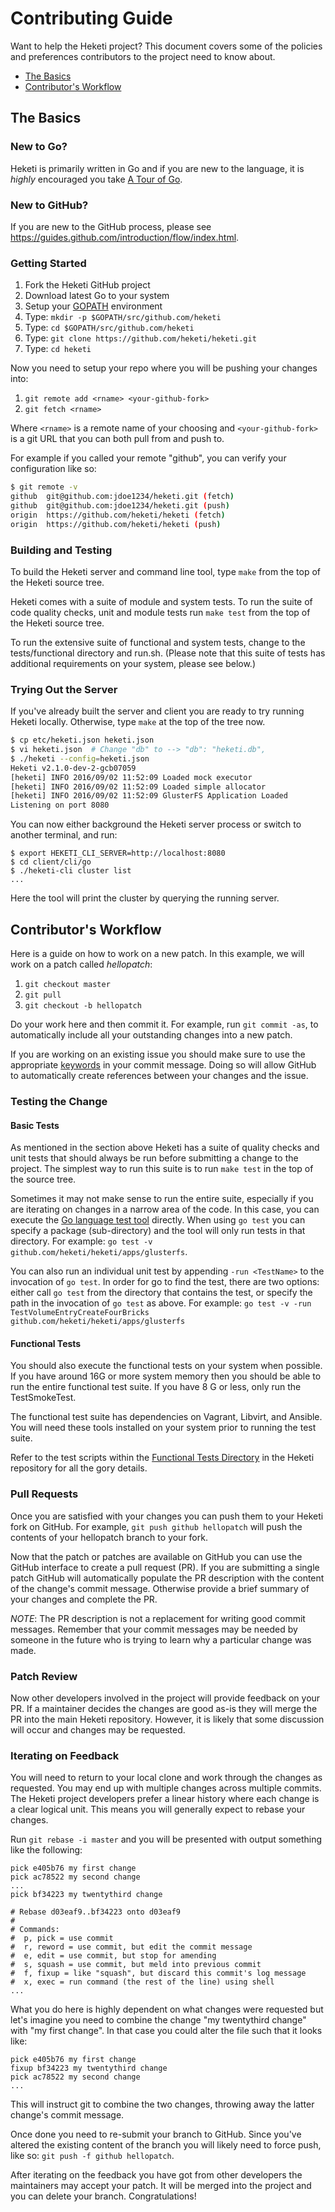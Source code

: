 
# Contributing Guide

Want to help the Heketi project? This document covers some of the
policies and preferences contributors to the project need to
know about.

* [The Basics](#the-basics)
* [Contributor's Workflow](#contributors-workflow)

## The Basics

### New to Go?

Heketi is primarily written in Go and if you are new to the language, it is *highly* encouraged you take [A Tour of Go](http://tour.golang.org/welcome/1).

### New to GitHub?

If you are new to the GitHub process, please see https://guides.github.com/introduction/flow/index.html.

### Getting Started

1. Fork the Heketi GitHub project
1. Download latest Go to your system
1. Setup your [GOPATH](http://www.g33knotes.org/2014/07/60-second-count-down-to-go.html) environment
1. Type: `mkdir -p $GOPATH/src/github.com/heketi`
1. Type: `cd $GOPATH/src/github.com/heketi`
1. Type: `git clone https://github.com/heketi/heketi.git`
1. Type: `cd heketi`

Now you need to setup your repo where you will be pushing your changes into:

1. `git remote add <rname> <your-github-fork>`
1. `git fetch <rname>`

Where `<rname>` is a remote name of your choosing and `<your-github-fork>`
is a git URL that you can both pull from and push to.

For example if you called your remote "github", you can verify your
configuration like so:

```sh
$ git remote -v
github  git@github.com:jdoe1234/heketi.git (fetch)
github  git@github.com:jdoe1234/heketi.git (push)
origin  https://github.com/heketi/heketi (fetch)
origin  https://github.com/heketi/heketi (push)
```

### Building and Testing

To build the Heketi server and command line tool, type `make`
from the top of the Heketi source tree.

Heketi comes with a suite of module and system tests. To run the suite of
code quality checks, unit and module tests run `make test` from the top
of the Heketi source tree.

To run the extensive suite of functional and system tests, change to the
tests/functional directory and run.sh. (Please note that this suite of
tests has additional requirements on your system, please see below.)

### Trying Out the Server

If you've already built the server and client you are ready to try
running Heketi locally. Otherwise, type `make` at the top of the
tree now.

```sh
$ cp etc/heketi.json heketi.json
$ vi heketi.json  # Change "db" to --> "db": "heketi.db",
$ ./heketi --config=heketi.json
Heketi v2.1.0-dev-2-gcb07059
[heketi] INFO 2016/09/02 11:52:09 Loaded mock executor
[heketi] INFO 2016/09/02 11:52:09 Loaded simple allocator
[heketi] INFO 2016/09/02 11:52:09 GlusterFS Application Loaded
Listening on port 8080
```

You can now either background the Heketi server process or switch to
another terminal, and run:

```
$ export HEKETI_CLI_SERVER=http://localhost:8080
$ cd client/cli/go
$ ./heketi-cli cluster list
...
```

Here the tool will print the cluster by querying the running server.


## Contributor's Workflow

Here is a guide on how to work on a new patch. In this example, we will
work on a patch called *hellopatch*:

1. `git checkout master`
1. `git pull`
1. `git checkout -b hellopatch`

Do your work here and then commit it. For example, run `git commit -as`,
to automatically include all your outstanding changes into a new
patch.

If you are working on an existing issue you should make sure to use
the appropriate [keywords](https://help.github.com/articles/closing-issues-via-commit-messages/)
in your commit message. Doing so will allow GitHub to automatically
create references between your changes and the issue.


### Testing the Change

#### Basic Tests

As mentioned in the section above Heketi has a suite of quality checks and
unit tests that should always be run before submitting a change to the
project. The simplest way to run this suite is to run `make test` in the
top of the source tree.

Sometimes it may not make sense to run the entire suite, especially if you
are iterating on changes in a narrow area of the code. In this case, you
can execute the [Go language test tool](https://golang.org/cmd/go/#hdr-Test_packages)
directly. When using `go test` you can specify a package (sub-directory)
and the tool will only run tests in that directory. For example:
`go test -v github.com/heketi/heketi/apps/glusterfs`.

You can also run an individual unit test by appending `-run <TestName>`
to the invocation of `go test`. In order for go to find the test, there are
two options: either call `go test` from the directory that contains the test,
or specify the path in the invocation of `go test` as above. For example:
`go test -v -run TestVolumeEntryCreateFourBricks github.com/heketi/heketi/apps/glusterfs`

#### Functional Tests

You should also execute the functional tests on your system when possible.
If you have around 16G or more system memory then you should be able to run
the entire functional test suite. If you have 8 G or less, only run the
TestSmokeTest.

The functional test suite has dependencies on Vagrant, Libvirt, and Ansible.
You will need these tools installed on your system prior to running the
test suite.

Refer to the test scripts within the
[Functional Tests Directory](https://github.com/heketi/heketi/tree/master/tests/functional)
in the Heketi repository for all the gory details.

### Pull Requests

Once you are satisfied with your changes you can push them to your Heketi fork
on GitHub. For example, `git push github hellopatch` will push the contents
of your hellopatch branch to your fork.

Now that the patch or patches are available on GitHub you can use the GitHub
interface to create a pull request (PR). If you are submitting a single patch
GitHub will automatically populate the PR description with the content of
the change's commit message. Otherwise provide a brief summary of your
changes and complete the PR.

*NOTE*: The PR description is not a replacement for writing good commit messages.
Remember that your commit messages may be needed by someone in the future
who is trying to learn why a particular change was made.

### Patch Review

Now other developers involved in the project will provide feedback on your
PR. If a maintainer decides the changes are good as-is they will merge
the PR into the main Heketi repository. However, it is likely that some
discussion will occur and changes may be requested.

### Iterating on Feedback

You will need to return to your local clone and work through the changes
as requested. You may end up with multiple changes across multiple commits.
The Heketi project developers prefer a linear history where each change is
a clear logical unit. This means you will generally expect to rebase
your changes.

Run `git rebase -i master` and you will be presented with output something
like the following:

```
pick e405b76 my first change
pick ac78522 my second change
...
pick bf34223 my twentythird change

# Rebase d03eaf9..bf34223 onto d03eaf9
#
# Commands:
#  p, pick = use commit
#  r, reword = use commit, but edit the commit message
#  e, edit = use commit, but stop for amending
#  s, squash = use commit, but meld into previous commit
#  f, fixup = like "squash", but discard this commit's log message
#  x, exec = run command (the rest of the line) using shell
...
```

What you do here is highly dependent on what changes were requested but let's
imagine you need to combine the change "my twentythird change" with
"my first change". In that case you could alter the file such that it
looks like:

```
pick e405b76 my first change
fixup bf34223 my twentythird change
pick ac78522 my second change
...
```

This will instruct git to combine the two changes, throwing away the
latter change's commit message.

Once done you need to re-submit your branch to GitHub. Since you've altered
the existing content of the branch you will likely need to force push,
like so: `git push -f github hellopatch`.

After iterating on the feedback you have got from other developers the
maintainers may accept your patch. It will be merged into the project
and you can delete your branch. Congratulations!

